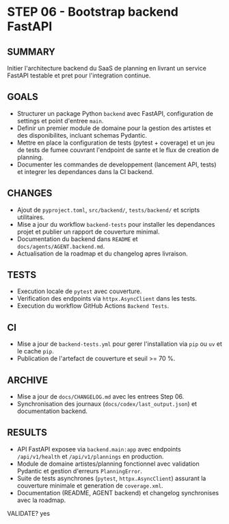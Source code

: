 # STEP 06 - Bootstrap backend FastAPI

## SUMMARY
Initier l'architecture backend du SaaS de planning en livrant un service FastAPI testable et pret pour l'integration continue.

## GOALS
- Structurer un package Python `backend` avec FastAPI, configuration de settings et point d'entree `main`.
- Definir un premier module de domaine pour la gestion des artistes et des disponibilites, incluant schemas Pydantic.
- Mettre en place la configuration de tests (pytest + coverage) et un jeu de tests de fumee couvrant l'endpoint de sante et le flux de creation de planning.
- Documenter les commandes de developpement (lancement API, tests) et integrer les dependances dans la CI backend.

## CHANGES
- Ajout de `pyproject.toml`, `src/backend/`, `tests/backend/` et scripts utilitaires.
- Mise a jour du workflow `backend-tests` pour installer les dependances projet et publier un rapport de couverture minimal.
- Documentation du backend dans `README` et `docs/agents/AGENT.backend.md`.
- Actualisation de la roadmap et du changelog apres livraison.

## TESTS
- Execution locale de `pytest` avec couverture.
- Verification des endpoints via `httpx.AsyncClient` dans les tests.
- Execution du workflow GitHub Actions `Backend Tests`.

## CI
- Mise a jour de `backend-tests.yml` pour gerer l'installation via `pip` ou `uv` et le cache `pip`.
- Publication de l'artefact de couverture et seuil >= 70 %.

## ARCHIVE
- Mise a jour de `docs/CHANGELOG.md` avec les entrees Step 06.
- Synchronisation des journaux (`docs/codex/last_output.json`) et documentation backend.

## RESULTS
- API FastAPI exposee via `backend.main:app` avec endpoints `/api/v1/health` et `/api/v1/plannings` en production.
- Module de domaine artistes/planning fonctionnel avec validation Pydantic et gestion d'erreurs `PlanningError`.
- Suite de tests asynchrones (`pytest`, `httpx.AsyncClient`) assurant la couverture minimale et generation de `coverage.xml`.
- Documentation (README, AGENT backend) et changelog synchronises avec la roadmap.

VALIDATE? yes
